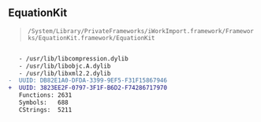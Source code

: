 ## EquationKit

> `/System/Library/PrivateFrameworks/iWorkImport.framework/Frameworks/EquationKit.framework/EquationKit`

```diff

   - /usr/lib/libcompression.dylib
   - /usr/lib/libobjc.A.dylib
   - /usr/lib/libxml2.2.dylib
-  UUID: DB82E1A0-DFDA-3399-9EF5-F31F15867946
+  UUID: 3823EE2F-0797-3F1F-B6D2-F74286717970
   Functions: 2631
   Symbols:   688
   CStrings:  5211

```
